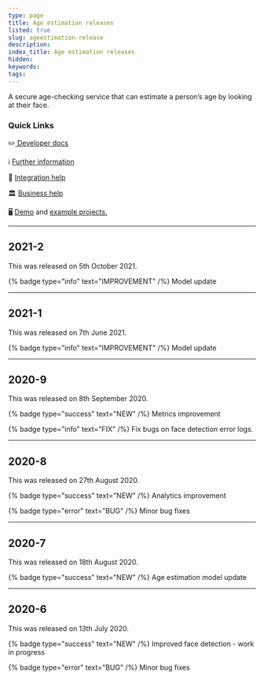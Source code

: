 ```yaml
---
type: page
title: Age estimation releases
listed: true
slug: ageestimation-release
description: 
index_title: Age estimation releases
hidden: 
keywords: 
tags: 
---
```


A secure age-checking service that can estimate a person’s age by looking at their face.

### Quick Links

✏️[ Developer docs](https://developers.yoti.com/age-estimation)

ℹ️ [Further information](https://business.yoti.com/age-verification/)

📧 [Integration help](mailto:clientsupport@yoti.com)

🏛 [Business help](https://www.yoti.com/contact-us/)

🖥 [Demo](https://yoti.world/age-scan/) and [example projects.](https://developers.yoti.com/age-estimation/quick-start)

---

## 2021-2

This was released on 5th October 2021.

{% badge type="info" text="IMPROVEMENT" /%} Model update

---

## 2021-1

This was released on 7th June 2021.

{% badge type="info" text="IMPROVEMENT" /%} Model update

---

## 2020-9

This was released on 8th September 2020.

{% badge type="success" text="NEW" /%} Metrics improvement

{% badge type="info" text="FIX" /%} Fix bugs on face detection error logs.

---

## 2020-8

This was released on 27th August 2020.

{% badge type="success" text="NEW" /%} Analytics improvement

{% badge type="error" text="BUG" /%} Minor bug fixes

---

## 2020-7

This was released on 18th August 2020.

{% badge type="success" text="NEW" /%} Age estimation model update

---

## 2020-6

This was released on 13th July 2020.

{% badge type="success" text="NEW" /%}  Improved face detection - work in progress

{% badge type="error" text="BUG" /%} Minor bug fixes